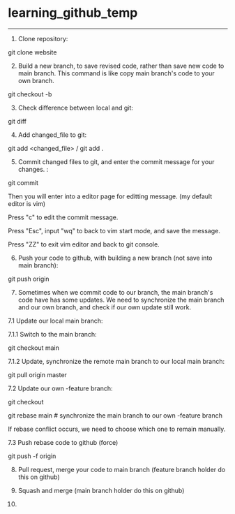 # learning_github_temp

-----

1. Clone repository:

git clone website

2. Build a new branch, to save revised code, rather than save new code to main branch.
This command is like copy main branch's code to your own branch.

git checkout -b <my-feature>

3. Check difference between local and git:

git diff

4. Add changed_file to git:

git add <changed_file> / git add .

5. Commit changed files to git, and enter the commit message for your changes. :

git commit

Then you will enter into a editor page for editting message. (my default editor is vim)

Press "c" to edit the commit message.

Press "Esc", input "wq" to back to vim start mode, and save the message.

Press "ZZ" to exit vim editor and back to git console.

6. Push your code to github, with building a new branch (not save into main branch):

git push origin <my-feature>

7. Sometimes when we commit code to our branch, the main branch's code have has some updates.
We need to synchronize the main branch and our own branch, and check if our own update still work.

7.1 Update our local main branch:

7.1.1 Switch to the main branch:

git checkout main

7.1.2 Update, synchronize the remote main branch to our local main branch:

git pull origin master

7.2 Update our own -feature branch:

git checkout <my-feature>

git rebase main # synchronize the main branch to our own -feature branch

If rebase conflict occurs, we need to choose which one to remain manually.

7.3 Push rebase code to github (force)

git push -f origin <my-feature>

8. Pull request, merge your code to main branch (feature branch holder do this on github)

9. Squash and merge (main branch holder do this on github)

10. 